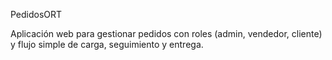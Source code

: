 PedidosORT

Aplicación web para gestionar pedidos con roles (admin, vendedor, cliente) y flujo simple de carga, seguimiento y entrega.
